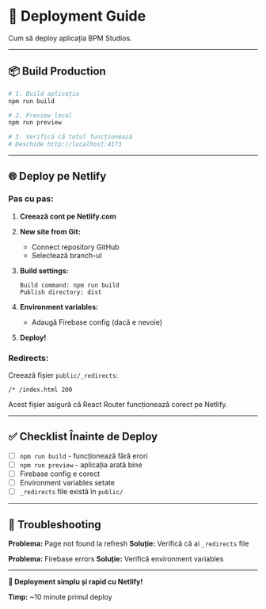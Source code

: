 # 🚀 Deployment Guide

Cum să deploy aplicația BPM Studios.

---

## 📦 Build Production

```bash
# 1. Build aplicația
npm run build

# 2. Preview local
npm run preview

# 3. Verifică că totul funcționează
# Deschide http://localhost:4173
```

---

## 🌐 Deploy pe Netlify

### **Pas cu pas:**

1. **Creează cont pe Netlify.com**

2. **New site from Git:**

   - Connect repository GitHub
   - Selectează branch-ul

3. **Build settings:**

   ```
   Build command: npm run build
   Publish directory: dist
   ```

4. **Environment variables:**

   - Adaugă Firebase config (dacă e nevoie)

5. **Deploy!**

### **Redirects:**

Creează fișier `public/_redirects`:

```
/* /index.html 200
```

Acest fișier asigură că React Router funcționează corect pe Netlify.

---

## ✅ Checklist Înainte de Deploy

- [ ] `npm run build` - funcționează fără erori
- [ ] `npm run preview` - aplicația arată bine
- [ ] Firebase config e corect
- [ ] Environment variables setate
- [ ] `_redirects` file există în `public/`

---

## 🔧 Troubleshooting

**Problema:** Page not found la refresh
**Soluție:** Verifică că ai `_redirects` file

**Problema:** Firebase errors
**Soluție:** Verifică environment variables

---

**🚀 Deployment simplu și rapid cu Netlify!**

**Timp:** ~10 minute primul deploy
